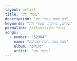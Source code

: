 ```yaml
---
layout: artist
title: "עומרי זליג"
description: "דף האמן עומרי זליג"
keywords: "שירים, מוזיקה, עומרי זליג"
permalink: /artists/עומרי-זליג/
songs:
  - number: "32984"
    name: "נוסה נוסה גרסת הבגלמה"
    album: "סינגלים"
    artist: "עומרי זליג"
---
```

